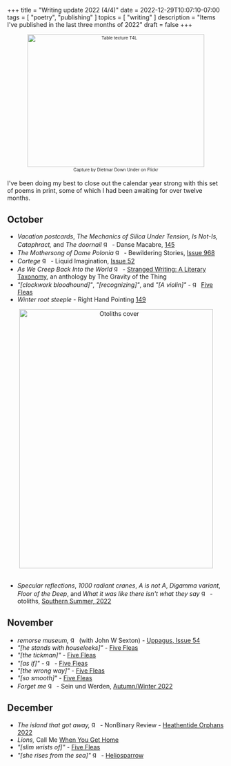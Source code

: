 +++
title = "Writing update 2022 (4/4)"
date = 2022-12-29T10:07:10-07:00
tags = [
  "poetry",
  "publishing"
]
topics = [
  "writing"
]
description = "Items I've published in the last three months of 2022"
draft = false
+++
<div align="center" style="font-size:x-small"><img src="https://milkfish08.s3.amazonaws.com/photo/blog/abovethefold/50122200742_6677a04594_k.jpg" width="410" height="307" alt="Table texture T4L"
title="Table texture T4L" /><br />
Capture by Dietmar Down Under on Flickr</div><br clear="all" />
<!-- 50122200742_6677a04594_k.jpg  -->
I've been doing my best to close out the calendar year strong with this set of poems in print, some of which I had been awaiting for over twelve months.

## October

* *Vacation postcards*, *The Mechanics of Silica Under Tension,* *Is Not-Is,* *Cataphract,* and *The doornail* <img src="https://milkfish08.s3.amazonaws.com/photo/blog/award_star_gold_1.png" width=16 height=16 title="gold star" /> - Danse Macabre, [145](https://dansemacabreonline.wixsite.com/neudm/richard-magahiz-145)
* *The Mothersong of Dame Polonia* <img src="https://milkfish08.s3.amazonaws.com/photo/blog/award_star_gold_1.png" width=16 height=16 title="gold star" /> - Bewildering Stories, [Issue 968](http://www.bewilderingstories.com/issue968/mothersong_polonia.html)
* *Cortege* <img src="https://milkfish08.s3.amazonaws.com/photo/blog/award_star_gold_1.png" width=16 height=16 title="gold star" /> - Liquid Imagination, [Issue 52](https://liquidimagination.silverpen.org/article/cortege-by-richard-magahiz/)
* *As We Creep Back Into the World* <img src="https://milkfish08.s3.amazonaws.com/photo/blog/award_star_gold_1.png" width=16 height=16 title="gold star" /> - [Stranged Writing: A Literary Taxonomy](https://thegravityofthething.com/product/stranged-writing-a-literary-taxonomy/), an anthology by The Gravity of the Thing
* *"[clockwork bloodhound]"*, *"[recognizing]"*, and *"[A violin]"* - <img src="https://milkfish08.s3.amazonaws.com/photo/blog/award_star_gold_1.png" width=16 height=16 title="gold star" /> [Five Fleas](https://fivefleas.blogspot.com/2022/10/morning-of-october-9-2022.html)
* *Winter root steeple* - Right Hand Pointing [149](https://www.issues.righthandpointing.net/149)
<div align="center"><img src="https://milkfish08.s3.amazonaws.com/photo/blog/20230524_094443.jpg" title="Otoliths cover" alt="Otoliths cover" width=449 height=600 /></div><br clear="all" />

* *Specular reflections*, *1000 radiant cranes*, *A is not A*, *Digamma variant*, *Floor of the Deep*, and *What it was like there isn't what they say* <img src="https://milkfish08.s3.amazonaws.com/photo/blog/award_star_gold_1.png" width=16 height=16 title="gold star" />  - otoliths, [Southern Summer, 2022](https://the-otolith.blogspot.com/2022/08/richard-magahiz.html)

## November

* *remorse museum,* <img src="https://milkfish08.s3.amazonaws.com/photo/blog/award_star_gold_1.png" width=16 height=16 title="gold star" /> (with John W Sexton) - [Uppagus, Issue 54](https://uppagus.com/poems/magahiz-sexton-remorse/)
* *"[he stands with houseleeks]"* - [Five Fleas](https://fivefleas.blogspot.com/2022/11/morning-of-november-20-2022.html)
* *"[the tickman]"* - [Five Fleas](https://fivefleas.blogspot.com/2022/11/morning-of-november-20-2022.html)
* *"[as if]"* - <img src="https://milkfish08.s3.amazonaws.com/photo/blog/award_star_gold_1.png" width=16 height=16 title="gold star" /> -   [Five Fleas](https://fivefleas.blogspot.com/2022/11/afternoon-of-november-21-2022.html)
* *"[the wrong way]"* - [Five Fleas](https://fivefleas.blogspot.com/2022/11/afternoon-of-november-21-2022.html)
* *"[so smooth]"* - [Five Fleas](https://fivefleas.blogspot.com/2022/11/evening-of-november-30-2022.html)
* *Forget me* <img src="https://milkfish08.s3.amazonaws.com/photo/blog/award_star_gold_1.png" width=16 height=16 title="gold star" />  -  Sein und Werden, [Autumn/Winter 2022](http://www.kissthewitch.co.uk/seinundwerden/autumn-winter22/page47.html)

## December 

* *The island that got away,* <img src="https://milkfish08.s3.amazonaws.com/photo/blog/award_star_gold_1.png" width=16 height=16 title="gold star" />  - NonBinary Review - [Heathentide Orphans 2022](https://www.amazon.com/Heathentide-Orphans-2022-Zoetic-Press/dp/B0BPW62QY4/ref=sr_1_1)
* *Lions,* Call Me [When You Get Home](https://callmebrackets.net/call-me-when-you-get-home/)
* *"[slim wrists of]"* - [Five Fleas](https://fivefleas.blogspot.com/2022/12/afternoon-of-december-22-2022.html)
* *"[she rises from the sea]"* <img src="https://milkfish08.s3.amazonaws.com/photo/blog/award_star_gold_1.png" width=16 height=16 title="gold star" />  -  [Heliosparrow](https://heliosparrow.com/2022/12/7-28/)